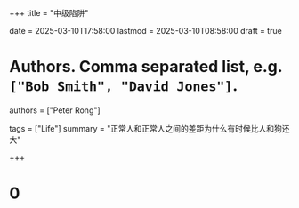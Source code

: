 +++
title = "中级陷阱"

date = 2025-03-10T17:58:00
lastmod = 2025-03-10T08:58:00
draft = true

# Authors. Comma separated list, e.g. `["Bob Smith", "David Jones"]`.
authors = ["Peter Rong"]

tags = ["Life"]
summary = "正常人和正常人之间的差距为什么有时候比人和狗还大"

+++

# 0
